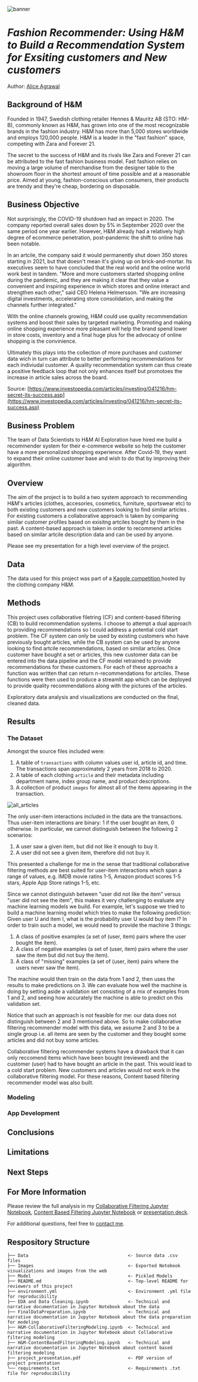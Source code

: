 ![banner](./Images/h&mBanner.jpeg)
# *Fashion Recommender: Using H&M to Build a Recommendation System for Exsiting customers and New customers*
Author: [Alice Agrawal](https://www.linkedin.com/in/alice-agrawal/)

## Background of H&M
Founded in 1947, Swedish clothing retailer Hennes & Mauritz AB (STO: HM-B), commonly known as H&M, has grown into one of the most recognizable brands in the fashion industry. H&M has more than 5,000 stores worldwide and employs 120,000 people. H&M is a leader in the "fast fashion" space, competing with Zara and Forever 21.

The secret to the success of H&M and its rivals like Zara and Forever 21 can be attributed to the fast fashion business model. Fast fashion relies on moving a large volume of merchandise from the designer table to the showroom floor in the shortest amount of time possible and at a reasonable price. Aimed at young, fashion-conscious urban consumers, their products are trendy and they're cheap, bordering on disposable.

## Business Objective
Not surprisingly, the COVID-19 shutdown had an impact in 2020. The company reported overall sales down by 5% in September 2020 over the same period one year earlier. However, H&M already had a relatively high degree of ecommerce penetration, post-pandemic the shift to online has been notable.

In an artcile, the company said it would permanently shut down 350 stores starting in 2021, but that doesn't mean it's giving up on brick-and-mortar. Its executives seem to have concluded that the real world and the online world work best in tandem. "More and more customers started shopping online during the pandemic, and they are making it clear that they value a convenient and inspiring experience in which stores and online interact and strengthen each other," said CEO Helena Helmersson. "We are increasing digital investments, accelerating store consolidation, and making the channels further integrated."

With the online channels growing, H&M could use quality recommendation systems and boost their sales by targeted marketing. Promoting and making online shopping experience more pleasant will help the brand spend lower in store costs, inventory and a final huge plus for the advocacy of online shopping is the convinience. 

Ultimately this plays into the collection of more purchases and customer data wich in turn can attribute to better performing recommendations for each indiviudal customer. A quality recommendation system can thus create a positive feedback loop that not only enhances itself but promotoes the increase in article sales across the board.

Source: [https://www.investopedia.com/articles/investing/041216/hm-secret-its-success.asp](https://www.investopedia.com/articles/investing/041216/hm-secret-its-success.asp)

## Business Problem
The team of Data Scientists to H&M AI Exploration have hired me build a recommender system for their e-commerce website so help the customer have a more personalized shopping experience. After Covid-19, they want to expand their online customer base and wish to do that by improving their algorithm. 

## Overview
The aim of the project is to build a two system approach to recommending H&M's articles (clothes, accesories, cosmetics, furniture, sportswear etc) to both existing customers and new customers looking to find similar articles . For existing customers a collaborative approach is taken by comparing similar customer profiles based on exisitng artciles bought by them in the past. A content-based approach is taken in order to recommend articles based on similar artcile description data and can be used by anyone.

Please see my presentation for a high level overview of the project.

## Data
The data used for this project was part of a <a href='https://www.kaggle.com/competitions/h-and-m-personalized-fashion-recommendations'> Kaggle competition </a> hosted by the clothing company H&M.

## Methods
This project uses collaborative filetring (CF) and content-based filtering (CB) to build recommendation systems. I choose to attempt a dual approach to providing recommendations so I could address a potential cold start problem. The CF system can only be used by existing customers who have previously bought articles, while the CB system can be used by anyone looking to find artcile recommendations, based on similar artciles. Once customer have bought a set or articles, this new customer data can be entered into the data pipeline and the CF model retrained to provide recommendations for these customers. For each of these approachs a function was written that can return n-recommendations for artciles. These functions were then used to produce a streamlit app which can be deployed to provide quality recommendations along with the pictures of the articles.

Exploratory data analysis and visualizations are conducted on the final, cleaned data.

## Results

### The Dataset
Amongst the source files included were:
1. A table of `transactions` with column values user id, article id, and time. The transactions span approximately 2 years from 2018 to 2020.
2. A table of each clothing `article` and their metadata including department name, index group name, and product descriptions.
3. A collection of product `images` for almost all of the items appearing in the transaction.

![all_articles](./Images/articles_desc.png)

The only user-item interactions included in the data are the transactions. Thus user-item interactions are binary: 1 if the user bought an item, 0 otherwise. In particular, we cannot distinguish between the following 2 scenarios:
1. A user saw a given item, but did not like it enough to buy it.
2. A user did not see a given item, therefore did not buy it.

This presented a challenge for me in the sense that traditional collaborative filtering methods are best suited for user-item interactions which span a range of values, e.g. IMDB movie ratins 1-5, Amazon product scores 1-5 stars, Apple App Store ratings 1-5, etc. 

Since we cannot distinguish between "user did not like the item" versus "user did not see the item", this makes it very challenging to evaluate any machine learning models we build. For example, let's suppose we tried to build a machine learning model which tries to make the following prediction: Given user U and item I, what is the probability user U would buy item I?
In order to train such a model, we would need to provide the machine 3 things:
1. A class of positive examples (a set of (user, item) pairs where the user bought the item).
2. A class of negative examples (a set of (user, item) pairs where the user saw the item but did not buy the item).
3. A class of "missing" examples (a set of (user, item) pairs where the users never saw the item).

The machine would then train on the data from 1 and 2, then uses the results to make predictions on 3. We can evaluate how well the machine is doing by setting aside a validation set consisting of a mix of examples from 1 and 2, and seeing how accurately the machine is able to predict on this validation set.

Notice that such an approach is not feasible for me: our data does not distinguish between 2 and 3 mentioned above. So to make collaborative filtering recommender model with this data, we assume 2 and 3 to be a single group i.e. all items are seen by the customer and they bought some articles and did not buy some articles. 

Collaborative filtering recommender systems have a drawback that it can only reccomend items which have been bought (reviewed) and the customer (user) had to have bought an article in the past. This would lead to a cold start problem. New customers and articles would not work in the collaborative filtering model. For these reasons, Content based filtering recommender model was also built. 

### Modeling


### App Development


## Conclusions


## Limitations


## Next Steps


## For More Information
Please review the full analysis in my [Collaborative Filtering Jupyter Notebook](./H&M-CollaborativeFilteringModeling.ipynb), [Content Based Filtering Jupyter Notebook](./H&M-ContentBasedFilteringModeling.ipynb) or [presentation deck](./project_presentation.pdf).

For additional questions, feel free to [contact me](mailto:alice.agrawal30@gmail.com).

## Respository Structure
```
├── Data                                      <- Source data .csv files
├── Images                                    <- Exported Notebook visualizations and images from the web
├── Model                                     <- Pickled Models
├── README.md                                 <- Top-level README for reviewers of this project
├── environment.yml                           <- Environment .yml file for reproducibility
├── EDA and Data Cleaning.ipynb               <- Technical and narrative documentation in Jupyter Notebook about the data
├── FinalDataPreparation.ipynb                <- Technical and narrative documentation in Jupyter Notebook about the data preparation for modeling
├── H&M-CollaborativeFilteringModeling.ipynb  <- Technical and narrative documentation in Jupyter Notebook about Collaborative filtering modeling
├── H&M-ContentBasedFilteringModeling.ipynb   <- Technical and narrative documentation in Jupyter Notebook about content based filtering modeling
├── project_presentation.pdf                  <- PDF version of project presentation
└── requirements.txt                          <- Requirements .txt file for reproducibility
```
